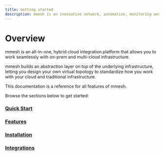 ```yaml
---
title: Getting started
description: mmesh is an innovative network, automation, monitoring and management platform that lets you integrate your on-prem and multi-cloud environments in minutes.
---
```


# Overview

mmesh is an all-in-one, hybrid cloud integration platform that allows you to work seamlessly with on-prem and multi-cloud infrastructure.

mmesh builds an abstraction layer on top of the underlying infrastructure, letting you design your own virtual topology to standardize how you work with your cloud and traditional infrastructure.

This documentation is a reference for all features of mmesh.

Browse the sections below to get started:

### [Quick Start](/docs/platform/getting-started/quickstart/)

### [Features](/docs/platform/getting-started/features/)

### [Installation](/docs/platform/installation/overview/)

### [Integrations](/docs/platform/getting-started/integrations/)
